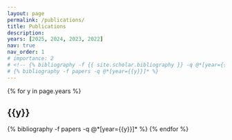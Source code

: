 ```yaml
---
layout: page
permalink: /publications/
title: Publications
description: 
years: [2025, 2024, 2023, 2022]
nav: true
nav_order: 1
# importance: 2
# <!-- {% bibliography -f {{ site.scholar.bibliography }} -q @*[year={{y}}]* %} -->
# {% bibliography -f papers -q @*[year={{y}}]* %}
---
```


<div class="publications">

{% for y in page.years %}
  <h2 class="year">{{y}}</h2>
  {% bibliography -f papers -q @*[year={{y}}]* %}
{% endfor %}

</div>
